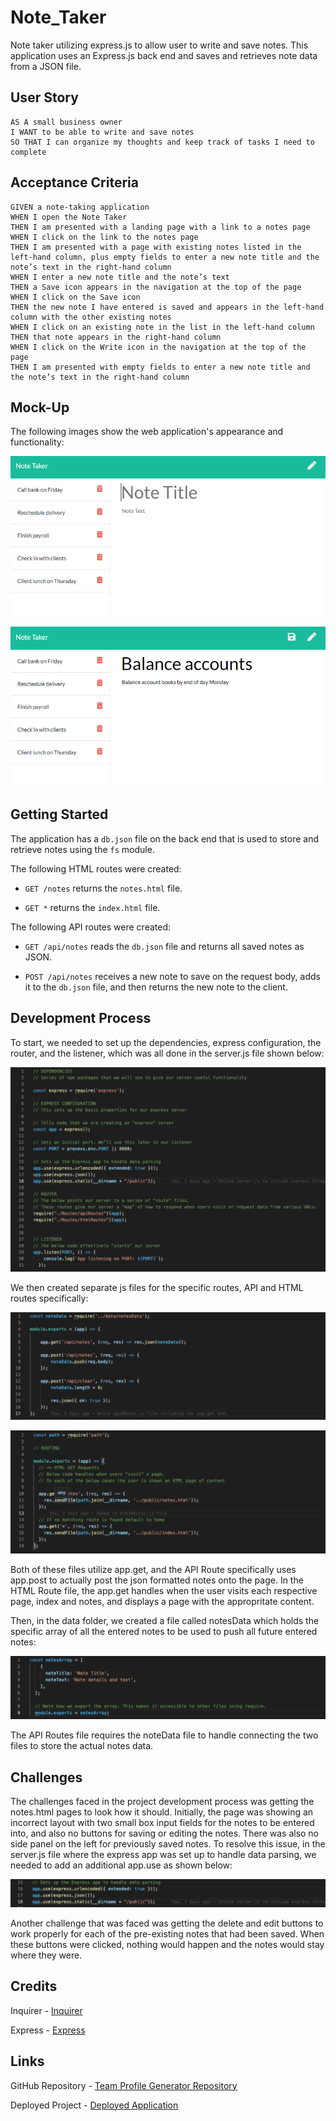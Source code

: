 # Note_Taker

Note taker utilizing express.js to allow user to write and save notes. This application uses an Express.js back end and saves and retrieves note data from a JSON file.

## User Story

```
AS A small business owner
I WANT to be able to write and save notes
SO THAT I can organize my thoughts and keep track of tasks I need to complete
```


## Acceptance Criteria

```
GIVEN a note-taking application
WHEN I open the Note Taker
THEN I am presented with a landing page with a link to a notes page
WHEN I click on the link to the notes page
THEN I am presented with a page with existing notes listed in the left-hand column, plus empty fields to enter a new note title and the note’s text in the right-hand column
WHEN I enter a new note title and the note’s text
THEN a Save icon appears in the navigation at the top of the page
WHEN I click on the Save icon
THEN the new note I have entered is saved and appears in the left-hand column with the other existing notes
WHEN I click on an existing note in the list in the left-hand column
THEN that note appears in the right-hand column
WHEN I click on the Write icon in the navigation at the top of the page
THEN I am presented with empty fields to enter a new note title and the note’s text in the right-hand column
```


## Mock-Up

The following images show the web application's appearance and functionality: 

![Existing notes are listed in the left-hand column with empty fields on the right-hand side for the new note’s title and text.](./Assets/11-express-homework-demo-01.png)

![Note titled “Balance accounts” reads, “Balance account books by end of day Monday,” with other notes listed on the left.](./Assets/11-express-homework-demo-02.png)

## Getting Started

The application has a `db.json` file on the back end that is used to store and retrieve notes using the `fs` module.

The following HTML routes were created:

* `GET /notes` returns the `notes.html` file.

* `GET *` returns the `index.html` file.

The following API routes were created:

* `GET /api/notes` reads the `db.json` file and returns all saved notes as JSON.

* `POST /api/notes` receives a new note to save on the request body, adds it to the `db.json` file, and then returns the new note to the client. 

## Development Process

To start, we needed to set up the dependencies, express configuration, the router, and the listener, which was all done in the server.js file shown below:

![setup](./Assets/setup.png)

We then created separate js files for the specific routes, API and HTML routes specifically:

![API Route](./Assets/route1.png)

![HTML Route](./Assets/htmlroute.png)

Both of these files utilize app.get, and the API Route specifically uses app.post to actually post the json formatted notes onto the page. In the HTML Route file, the app.get handles when the user visits each respective page, index and notes, and displays a page with the appropritate content.

Then, in the data folder, we created a file called notesData which holds the specific array of all the entered notes to be used to push all future entered notes:

![Notes Data](./Assets/noteData.png)

The API Routes file requires the noteData file to handle connecting the two files to store the actual notes data.

## Challenges

The challenges faced in the project development process was getting the notes.html pages to look how it should. Initially, the page was showing an incorrect layout with two small box input fields for the notes to be entered into, and also no buttons for saving or editing the notes. There was also no side panel on the left for previously saved notes. To resolve this issue, in the server.js file where the express app was set up to handle data parsing, we needed to add an additional app.use as shown below:

![dirname](./Assets/dirname.png)

Another challenge that was faced was getting the delete and edit buttons to work properly for each of the pre-existing notes that had been saved. When these buttons were clicked, nothing would happen and the notes would stay where they were. 


## Credits

Inquirer - [Inquirer](https://www.npmjs.com/package/inquirer)

Express - [Express](https://www.npmjs.com/package/express)

## Links

GitHub Repository - [Team Profile Generator Repository](https://github.com/ktrudickm/Note_Taker "Note Taker Repository")

Deployed Project - [Deployed Application](https://ktrudickm.github.io/Note_Taker/ "Deployed Application")

